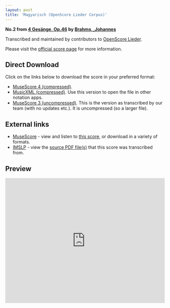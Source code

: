 ```yaml
---
layout: post
title: 'Magyarisch (OpenScore Lieder Corpus)'
---
```


__No.2 from [4 Gesänge, Op.46](https://fourscoreandmore.org/openscore/lieder/Brahms%2C_Johannes/4_Ges%C3%A4nge%2C_Op.46/) by [Brahms,_Johannes](https://fourscoreandmore.org/openscore/lieder/Brahms%2C_Johannes)__

Transcribed and maintained by contributors to [OpenScore Lieder].

Please visit the [official score page] for more information.

[official score page]: https://musescore.com/openscore-lieder-corpus/scores/5071668
[OpenScore Lieder]: https://musescore.com/openscore-lieder-corpus

## Direct Download

Click on the links below to download the score in your preferred format:
- [MuseScore 4 (compressed)](https://fourscoreandmore.org/openscore/lieder/Brahms%2C_Johannes/4_Ges%C3%A4nge%2C_Op.46/2_Magyarisch.mscz).
- [MusicXML (compressed)](https://fourscoreandmore.org/openscore/lieder/Brahms%2C_Johannes/4_Ges%C3%A4nge%2C_Op.46/2_Magyarisch.mxl). Use this version to open the file in other notation apps.
- [MuseScore 3 (uncompressed)](https://raw.githubusercontent.com/OpenScore/Lieder/refs/heads/main/scores/Brahms%2C_Johannes/4_Ges%C3%A4nge%2C_Op.46/2_Magyarisch/lc5071668.mscx). This is the version as transcribed by our team (with no updates etc.). It is uncompressed (so a larger file).

## External links

- [MuseScore] - view and listen to [this score][MuseScore], or download in a variety of formats.
- [IMSLP] - view the [source PDF file(s)][IMSLP] that this score was transcribed from.

[MuseScore]: https://musescore.com/score/5071668
[IMSLP]: https://imslp.org/wiki/Special:ReverseLookup/79670

## Preview

<iframe width="100%" height="394" src="https://musescore.com/openscore-lieder-corpus/scores/5071668/embed" frameborder="0" allowfullscreen allow="autoplay; fullscreen"></iframe>

